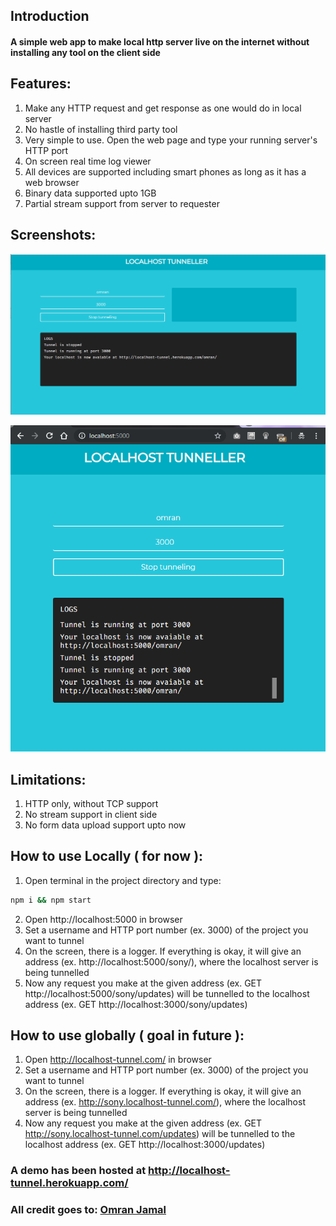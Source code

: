 ## Introduction
#### A simple web app to make local http server live on the internet without installing any tool on the client side

## Features:
1. Make any HTTP request and get response as one would do in local server
2. No hastle of installing third party tool
3. Very simple to use. Open the web page and type your running server's HTTP port
4. On screen real time log viewer
5. All devices are supported including smart phones as long as it has a web browser
6. Binary data supported upto 1GB
7. Partial stream support from server to requester

## Screenshots:

![SS1](./screenshots/omran-desktop-heroku.png?raw=true "Desktop Version Hosted on Heroku")

![SS2](./screenshots/screenshot-chrome-local.png?raw=true "Desktop Version MD Hosted on Localhost")

## Limitations:
1. HTTP only, without TCP support
2. No stream support in client side
3. No form data upload support upto now

## How to use Locally ( for now ):
1. Open terminal in the project directory and type:
```bash
npm i && npm start
```
2. Open http://localhost:5000 in browser
3. Set a username and HTTP port number (ex. 3000) of the project you want to tunnel
4. On the screen, there is a logger. If everything is okay, it will give an address (ex. http://localhost:5000/sony/), where the localhost server is being tunnelled
5. Now any request you make at the given address (ex. GET http://localhost:5000/sony/updates) will be tunnelled to the localhost address (ex. GET http://localhost:3000/sony/updates)


## How to use globally ( goal in future ):
1. Open http://localhost-tunnel.com/ in browser
2. Set a username and HTTP port number (ex. 3000) of the project you want to tunnel
3. On the screen, there is a logger. If everything is okay, it will give an address (ex. http://sony.localhost-tunnel.com/), where the localhost server is being tunnelled
4. Now any request you make at the given address (ex. GET http://sony.localhost-tunnel.com/updates) will be tunnelled to the localhost address (ex. GET http://localhost:3000/updates)

### A demo has been hosted at http://localhost-tunnel.herokuapp.com/

### All credit goes to: [Omran Jamal](https://github.com/omranjamal)